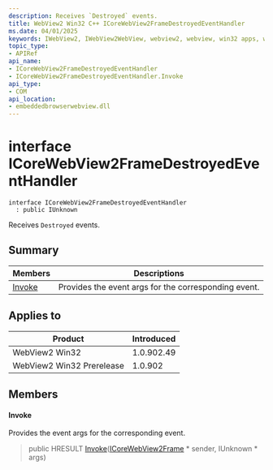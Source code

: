 ```yaml
---
description: Receives `Destroyed` events.
title: WebView2 Win32 C++ ICoreWebView2FrameDestroyedEventHandler
ms.date: 04/01/2025
keywords: IWebView2, IWebView2WebView, webview2, webview, win32 apps, win32, edge, ICoreWebView2, ICoreWebView2Controller, browser control, edge html, ICoreWebView2FrameDestroyedEventHandler
topic_type: 
- APIRef
api_name:
- ICoreWebView2FrameDestroyedEventHandler
- ICoreWebView2FrameDestroyedEventHandler.Invoke
api_type:
- COM
api_location:
- embeddedbrowserwebview.dll
---
```


# interface ICoreWebView2FrameDestroyedEventHandler

```
interface ICoreWebView2FrameDestroyedEventHandler
  : public IUnknown
```

Receives `Destroyed` events.

## Summary

 Members                        | Descriptions
--------------------------------|---------------------------------------------
[Invoke](#invoke) | Provides the event args for the corresponding event.

## Applies to

Product                         | Introduced
--------------------------------|---------------------------------------------
WebView2 Win32            |    1.0.902.49
WebView2 Win32 Prerelease |    1.0.902

## Members

#### Invoke

Provides the event args for the corresponding event.

> public HRESULT [Invoke](#invoke)([ICoreWebView2Frame](icorewebview2frame.md#icorewebview2frame) * sender, IUnknown * args)

